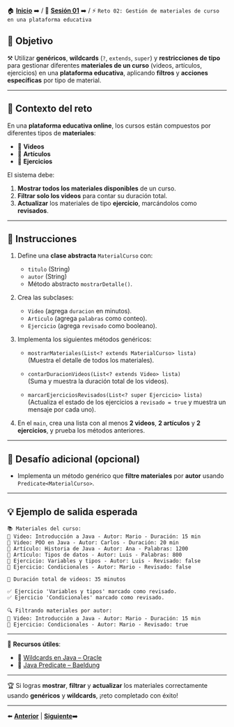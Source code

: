 🏠 [**Inicio**](../../Readme.md) ➡️ / 📖 [**Sesión 01**](../Readme.md) ➡️ / ⚡ `Reto 02: Gestión de materiales de curso en una plataforma educativa`

## 🎯 Objetivo

⚒️ Utilizar **genéricos**, **wildcards** (`?`, `extends`, `super`) y **restricciones de tipo** para gestionar diferentes **materiales de un curso** (videos, artículos, ejercicios) en una **plataforma educativa**, aplicando **filtros** y **acciones específicas** por tipo de material.

---

## 🧠 Contexto del reto

En una **plataforma educativa online**, los cursos están compuestos por diferentes tipos de **materiales**:

- 🎥 **Videos**  
- 📄 **Artículos**  
- 📝 **Ejercicios**

El sistema debe:

1. **Mostrar todos los materiales disponibles** de un curso.  
2. **Filtrar solo los videos** para contar su duración total.  
3. **Actualizar** los materiales de tipo **ejercicio**, marcándolos como **revisados**.

---

## 📝 Instrucciones

1. Define una **clase abstracta** `MaterialCurso` con:

   - `titulo` (String)  
   - `autor` (String)  
   - Método abstracto `mostrarDetalle()`.

2. Crea las subclases:

   - `Video` (agrega `duracion` en minutos).  
   - `Articulo` (agrega `palabras` como conteo).  
   - `Ejercicio` (agrega `revisado` como booleano).

3. Implementa los siguientes métodos genéricos:

   - `mostrarMateriales(List<? extends MaterialCurso> lista)`  
   (Muestra el detalle de todos los materiales).

   - `contarDuracionVideos(List<? extends Video> lista)`  
   (Suma y muestra la duración total de los videos).

   - `marcarEjerciciosRevisados(List<? super Ejercicio> lista)`  
   (Actualiza el estado de los ejercicios a `revisado = true` y muestra un mensaje por cada uno).

4. En el `main`, crea una lista con al menos **2 videos**, **2 artículos** y **2 ejercicios**, y prueba los métodos anteriores.

---

## 💪 Desafío adicional (opcional)

- Implementa un método genérico que **filtre materiales** por **autor** usando `Predicate<MaterialCurso>`.

---

## 💡 Ejemplo de salida esperada

```
📚 Materiales del curso:
🎥 Video: Introducción a Java - Autor: Mario - Duración: 15 min
🎥 Video: POO en Java - Autor: Carlos - Duración: 20 min
📄 Artículo: Historia de Java - Autor: Ana - Palabras: 1200
📄 Artículo: Tipos de datos - Autor: Luis - Palabras: 800
📝 Ejercicio: Variables y tipos - Autor: Luis - Revisado: false
📝 Ejercicio: Condicionales - Autor: Mario - Revisado: false

🎥 Duración total de videos: 35 minutos

✅ Ejercicio 'Variables y tipos' marcado como revisado.
✅ Ejercicio 'Condicionales' marcado como revisado.

🔍 Filtrando materiales por autor:
🎥 Video: Introducción a Java - Autor: Mario - Duración: 15 min
📝 Ejercicio: Condicionales - Autor: Mario - Revisado: true
```

---

📘 **Recursos útiles**:

- 🔗 [Wildcards en Java – Oracle](https://docs.oracle.com/javase/tutorial/java/generics/wildcards.html)  
- 🔗 [Java Predicate – Baeldung](https://www.baeldung.com/java-predicate-chain)

---

🏆 Si logras **mostrar**, **filtrar** y **actualizar** los materiales correctamente usando **genéricos** y **wildcards**, ¡reto completado con éxito!

---

⬅️ [**Anterior**](../Reto-02/Readme.md) | [**Siguiente**](../Ejemplo-03/Readme.md)➡️